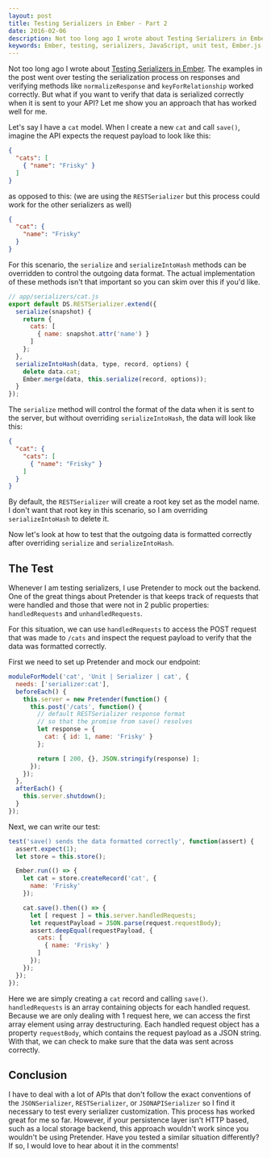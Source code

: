 ```yaml
---
layout: post
title: Testing Serializers in Ember - Part 2
date: 2016-02-06
description: Not too long ago I wrote about Testing Serializers in Ember. The examples in the post went over testing the serialization process on responses and verifying methods like normalizeResponse and keyForRelationship worked correctly. But what if you want to verify that data is serialized correctly when it is sent to your API? Let me show you my approach that has worked well for me.
keywords: Ember, testing, serializers, JavaScript, unit test, Ember.js, EmberJS, Ember Data, adapter, serialize, RESTSerializer
---
```


Not too long ago I wrote about [Testing Serializers in Ember](/2015/11/04/testing-serializers-in-ember.html). The examples in the post went over testing the serialization process on responses and verifying methods like `normalizeResponse` and `keyForRelationship` worked correctly. But what if you want to verify that data is serialized correctly when it is sent to your API? Let me show you an approach that has worked well for me.

Let's say I have a `cat` model. When I create a new `cat` and call `save()`, imagine the API expects the request payload to look like this:

```json
{
  "cats": [
    { "name": "Frisky" }
  ]
}
```

as opposed to this: (we are using the `RESTSerializer` but this process could work for the other serializers as well)

```json
{
  "cat": {
    "name": "Frisky"
  }
}
```

For this scenario, the `serialize` and `serializeIntoHash` methods can be overridden to control the outgoing data format. The actual implementation of these methods isn't that important so you can skim over this if you'd like.

```js
// app/serializers/cat.js
export default DS.RESTSerializer.extend({
  serialize(snapshot) {
    return {
      cats: [
        { name: snapshot.attr('name') }
      ]
    };
  },
  serializeIntoHash(data, type, record, options) {
    delete data.cat;
    Ember.merge(data, this.serialize(record, options));
  }
});
```

The `serialize` method will control the format of the data when it is sent to the server, but without overriding `serializeIntoHash`, the data will look like this:

```json
{
  "cat": {
    "cats": [
      { "name": "Frisky" }
    ]
  }
}
```

By default, the `RESTSerializer` will create a root key set as the model name. I don't want that root key in this scenario, so I am overriding `serializeIntoHash` to delete it.

Now let's look at how to test that the outgoing data is formatted correctly after overriding `serialize` and `serializeIntoHash`.

## The Test

Whenever I am testing serializers, I use Pretender to mock out the backend. One of the great things about Pretender is that keeps track of requests that were handled and those that were not in 2 public properties: `handledRequests` and `unhandledRequests`.

For this situation, we can use `handledRequests` to access the POST request that was made to `/cats` and inspect the request payload to verify that the data was formatted correctly.

First we need to set up Pretender and mock our endpoint:

```js
moduleForModel('cat', 'Unit | Serializer | cat', {
  needs: ['serializer:cat'],
  beforeEach() {
    this.server = new Pretender(function() {
      this.post('/cats', function() {
        // default RESTSerializer response format
        // so that the promise from save() resolves
        let response = {
          cat: { id: 1, name: 'Frisky' }
        };

        return [ 200, {}, JSON.stringify(response) ];
      });
    });
  },
  afterEach() {
    this.server.shutdown();
  }
});
```

Next, we can write our test:

```js
test('save() sends the data formatted correctly', function(assert) {
  assert.expect(1);
  let store = this.store();

  Ember.run(() => {
    let cat = store.createRecord('cat', {
      name: 'Frisky'
    });

    cat.save().then(() => {
      let [ request ] = this.server.handledRequests;
      let requestPayload = JSON.parse(request.requestBody);
      assert.deepEqual(requestPayload, {
        cats: [
          { name: 'Frisky' }
        ]
      });
    });
  });
});
```

Here we are simply creating a `cat` record and calling `save()`. `handledRequests` is an array containing objects for each handled request. Because we are only dealing with 1 request here, we can access the first array element using array destructuring. Each handled request object has a property `requestBody`, which contains the request payload as a JSON string. With that, we can check to make sure that the data was sent across correctly.

## Conclusion

I have to deal with a lot of APIs that don't follow the exact conventions of the `JSONSerializer`, `RESTSerializer`, or `JSONAPISerializer` so I find it necessary to test every serializer customization. This process has worked great for me so far. However, if your persistence layer isn't HTTP based, such as a local storage backend, this approach wouldn't work since you wouldn't be using Pretender. Have you tested a similar situation differently? If so, I would love to hear about it in the comments!
